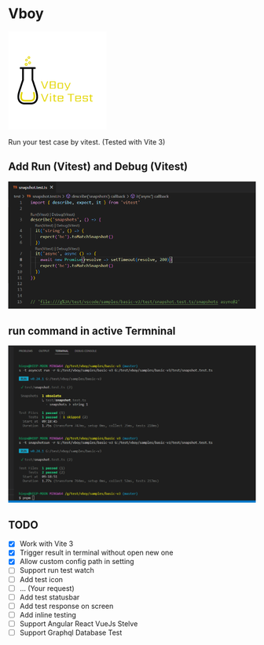# Vboy

![preview](https://raw.githubusercontent.com/small-cosmos/vboy/master/resources/logo.png)

Run your test case by vitest. (Tested with Vite 3)



## Add Run (Vitest) and Debug (Vitest)

![preview1](https://raw.githubusercontent.com/small-cosmos/vboy/master/resources/Screenshot_1.png)




## run command in active Termninal

![preview2](https://raw.githubusercontent.com/small-cosmos/vboy/master/resources/Screenshot_2.png)

## TODO

- [x] Work with Vite 3
- [x] Trigger result in terminal without open new one
- [x] Allow custom config path in setting
- [ ] Support run test watch
- [ ] Add test icon
- [ ] ... (Your request)
- [ ] Add test statusbar
- [ ] Add test response on screen
- [ ] Add inline testing
- [ ] Support Angular React VueJs Stelve 
- [ ] Support Graphql Database Test